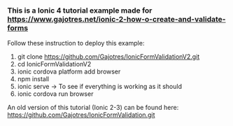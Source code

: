 ### This is a Ionic 4 tutorial example made for https://www.gajotres.net/ionic-2-how-o-create-and-validate-forms

Follow these instruction to deploy this example:

1. git clone https://github.com/Gajotres/IonicFormValidationV2.git
2. cd IonicFormValidationV2
3. ionic cordova platform add browser
4. npm install
5. ionic serve -> To see if everything is working as it should
6. ionic cordova run browser

An old version of this tutorial (Ionic 2-3) can be found here: https://github.com/Gajotres/IonicFormValidation.git